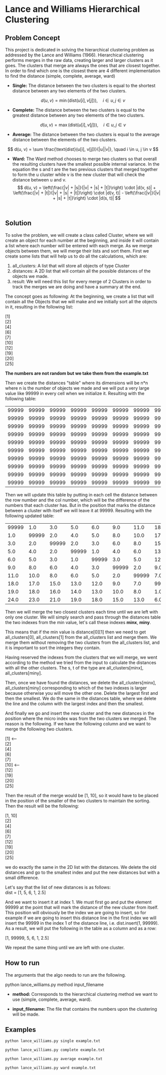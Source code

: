 # Lance and Williams Hierarchical Clustering


## Problem Concept
This project is dedicated in solving the hierarchical clustering problem as addressed by the Lance and Williams (1966). Hierarchical clustering performs merges in the raw data, creating larger and larger clusters as it goes. The clusters that merge are always the ones that are closest together. In order to find which one is the closest there are 4 different implementation to find the distance (simple, complete, average, ward)

- **Single:** The distance between the two clusters is equal to the shortest distance between any two elements of the two clusters. <br>
    
$$
d(u, v) = \min(\text{dist}(u[i], v[j])), \quad i \in u, j \in v
$$

- **Complete:** The distance between the two clusters is equal to the greatest distance between any two elements of the two clusters.<br>

$$
d(u, v) = \max(\text{dist}(u[i], v[j])), \quad i \in u, j \in v
$$


- **Average:** The distance between the two clusters is equal to the average distance between the elements of the two clusters. <br>
    
$$
d(u, v) = \sum \frac{\text{dist}(u[i], v[j])}{|u||v|}, \quad i \in u, j \in v
$$


- **Ward:** The Ward method chooses to merge two clusters so that overall the resulting clusters have the smallest possible internal variance. In the equation the s and t are the two previous clusters that merged together to form the u cluster while v is the new cluster that will check the distance between u and v.<br>
$$
d(u, v) = \left(\frac{|v| + |s|}{|v| + |s| + |t|}\right) \cdot |d(v, s)| + \left(\frac{|v| + |t|}{|v| + |s| + |t|}\right) \cdot |d(v, t)| - \left(\frac{|v|}{|v| + |s| + |t|}\right) \cdot |d(s, t)|
$$
<br>


## Solution
To solve the problem, we will create a class called Cluster, where we will create an object for each number at the beginning, and inside it will contain a list where each number will be entered with each merge. As we merge objects between them, we will merge their lists and sort them. First we create some lists that will help us to do all the calculations, which are: <br>

1. all_clusters: A list that will store all objects of type Cluster
2. distances: A 2D list that will contain all the possible distances of the objects we made.
3. result: We will need this list for every merge of 2 Clusters in order to track the merges we are doing and have a summary at the end.<br>

The concept goes as following:
At the beginning, we create a list that will contain all the Objects that we will make and we initially sort all the objects in it, resulting in the following list:

[1]<br>
[2]<br>
[4]<br>
[6]<br>
[7]<br>
[10]<br>
[12]<br>
[19]<br>
[20]<br>
[25]<br>

**The numbers are not random but we take them from the example.txt**

Then we create the distances "table" where its dimensions will be n*n where n is the number of objects we made and we will put a very large value like 99999 in every cell when we initialize it. Resulting with the following table:


|  |  |  |  |  |  |  |  |  |  |
|-------|-------|-------|-------|-------|-------|-------|-------|-------|-------|
| 99999 | 99999 | 99999 | 99999 | 99999 | 99999 | 99999 | 99999 | 99999 | 99999 |
| 99999 | 99999 | 99999 | 99999 | 99999 | 99999 | 99999 | 99999 | 99999 | 99999 |
| 99999 | 99999 | 99999 | 99999 | 99999 | 99999 | 99999 | 99999 | 99999 | 99999 |
| 99999 | 99999 | 99999 | 99999 | 99999 | 99999 | 99999 | 99999 | 99999 | 99999 |
| 99999 | 99999 | 99999 | 99999 | 99999 | 99999 | 99999 | 99999 | 99999 | 99999 |
| 99999 | 99999 | 99999 | 99999 | 99999 | 99999 | 99999 | 99999 | 99999 | 99999 |
| 99999 | 99999 | 99999 | 99999 | 99999 | 99999 | 99999 | 99999 | 99999 | 99999 |
| 99999 | 99999 | 99999 | 99999 | 99999 | 99999 | 99999 | 99999 | 99999 | 99999 |
| 99999 | 99999 | 99999 | 99999 | 99999 | 99999 | 99999 | 99999 | 99999 | 99999 |
| 99999 | 99999 | 99999 | 99999 | 99999 | 99999 | 99999 | 99999 | 99999 | 99999 |


Then we will update this table by putting in each cell the distance between the row number and the col number, which will be the difference of the numbers that each cluster has. But in the position that marks the distance between a cluster with itself we will leave it at 99999. Resulting with the following updated table:<br>


|  |  |  |  |  |  |  |  |  |  |
|-------|-------|-------|-------|-------|-------|-------|-------|-------|-------|
| 99999 | 1.0   | 3.0   | 5.0   | 6.0   | 9.0   | 11.0  | 18.0  | 19.0  | 24.0  |
| 1.0   | 99999 | 2.0   | 4.0   | 5.0   | 8.0   | 10.0  | 17.0  | 18.0  | 23.0  |
| 3.0   | 2.0   | 99999 | 2.0   | 3.0   | 6.0   | 8.0   | 15.0  | 16.0  | 21.0  |
| 5.0   | 4.0   | 2.0   | 99999 | 1.0   | 4.0   | 6.0   | 13.0  | 14.0  | 19.0  |
| 6.0   | 5.0   | 3.0   | 1.0   | 99999 | 3.0   | 5.0   | 12.0  | 13.0  | 18.0  |
| 9.0   | 8.0   | 6.0   | 4.0   | 3.0   | 99999 | 2.0   | 9.0   | 10.0  | 15.0  |
| 11.0  | 10.0  | 8.0   | 6.0   | 5.0   | 2.0   | 99999 | 7.0   | 8.0   | 13.0  |
| 18.0  | 17.0  | 15.0  | 13.0  | 12.0  | 9.0   | 7.0   | 99999 | 1.0   | 6.0   |
| 19.0  | 18.0  | 16.0  | 14.0  | 13.0  | 10.0  | 8.0   | 1.0   | 99999 | 5.0   |
| 24.0  | 23.0  | 21.0  | 19.0  | 18.0  | 15.0  | 13.0  | 6.0   | 5.0   | 99999 |


Then we will merge the two closest clusters each time until we are left with only one cluster. We will simply search and pass through the distances table the two indexes from the min value, let's call these indexes **minx**, **miny**.

This means that if the min value is distance[0][1] then we need to get all_clusters[0], all_clusters[1] from the all_clusters list and merge them. We merge them without removing the two clusters from the all_clusters list, and it is important to sort the integers they contain.

Having reserved the indexes from the clusters that we will merge, we went according to the method we tried from the input to calculate the distances with all the other clusters. The s, t of the type are all_clusters[minx], all_clusters[miny].

Then, once we have found the distances, we delete the all_clusters[minx], all_clusters[miny] corresponding to which of the two indexes is larger because otherwise you will move the other one. Delete the largest first and then the smallest. We do the same in the distances table, where we delete the line and the column with the largest index and then the smallest.

And finally we go and insert the new cluster and the new distances in the position where the micro index was from the two clusters we merged. The reason is the following. If we have the following column and we want to merge the following two clusters.

[1] <--<br>
[2]<br>
[4]<br>
[6]<br>
[7]<br>
[10] <--<br>
[12]<br>
[19]<br>
[20]<br>
[25]<br>

Then the result of the merge would be [1, 10], so it would have to be placed in the position of the smaller of the two clusters to maintain the sorting. Then the result will be the following:

[1, 10]<br>
[2]<br>
[4]<br>
[6]<br>
[7]<br>
[12]<br>
[19]<br>
[20]<br>
[25]<br>

we do exactly the same in the 2D list with the distances. We delete the old distances and go to the smallest index and put the new distances but with a small difference.

Let's say that the list of new distances is as follows:<br>
dist = [1, 5, 6, 1, 2.5]

And we want to insert it at index 1. We must first go and put the element 99999 at the point that will mark the distance of the new cluster from itself. This position will obviously be the index we are going to insert, so for example if we are going to insert this distance line in the first index we will insert the 99999 in the index 1 of the distance line, i.e. dist.insert(1, 99999). As a result, we will put the following in the table as a column and as a row:

[1, 99999, 5, 6, 1, 2.5]

We repeat the same thing until we are left with one cluster.


## How to run

The arguments that the algo needs to run are the following.

python lance_williams.py method input_filename

- **method:** Corresponds to the hierarchical clustering method we want to use (simple, complete, average, ward).

- **input_filename:** The file that contains the numbers upon the clustering will be made.


## Examples

```sh
python lance_williams.py single example.txt
```

```sh
python lance_williams.py complete example.txt
```

```sh
python lance_williams.py average example.txt
```

```sh
python lance_williams.py ward example.txt
```